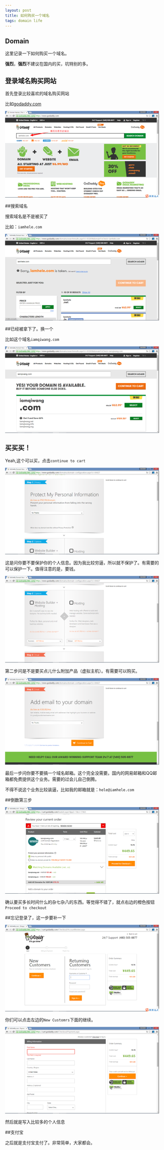 ```yaml
---
layout: post
title: 如何购买一个域名
tags: domain life
---
```


## Domain

这里记录一下如何购买一个域名。

**强烈**，**强烈**不建议在国内的买，坑特别的多。

## 登录域名购买网站

首先登录比较喜欢的域名购买网站

比如[godaddy.com](http://godaddy.com)

![godaddy.com](/images/buyADomainName/webbuild01.png)

##搜索域名

搜索域名是不是被买了

比如：`iamhele.com`

![search a domain name](/images/buyADomainName/webbuild02.png)

##已经被拿下了。换一个

比如这个域名`iamqiwang.com`

![iamqiwang.com](/images/buyADomainName/webbuild03.png)

## 买买买！

Yeah,这个可以买，点击`continue to cart`

![buy](/images/buyADomainName/webbuild04.png)

这是问你要不要保护你的个人信息。因为我比较穷逼，所以就不保护了。有需要的可以保护一下。值得注意的是，要钱。

![protected](/images/buyADomainName/webbuild05.png)

第二步问是不是要买点儿什么附加产品（虚拟主机）。有需要可以购买。

![vhost](/images/buyADomainName/webbuild06.png)

最后一步问你要不要搞一个域名邮箱。这个完全没需要。国内的网易邮箱和QQ邮箱都免费提供这个业务。需要的过会儿自己倒腾。

不得不说这个业务比较装逼，比如我的邮箱就是：`hele@iamhele.com`

##倒数第三步

![checkout](/images/buyADomainName/webbuild07.png)

确认要买多长时间什么的杂七杂八的东西。等觉得不错了，就点右边的橙色按钮`Proceed to checkout`

##忘记登录了，这一步要补一下

![login](/images/buyADomainName/webbuild08.png)

你们可以点击左边的`New Customrs`下面的继续。

![new](/images/buyADomainName/webbuild09.png)

然后就是写入比较多的个人信息

##支付宝

之后就是支付宝支付了。非常简单，大家都会。